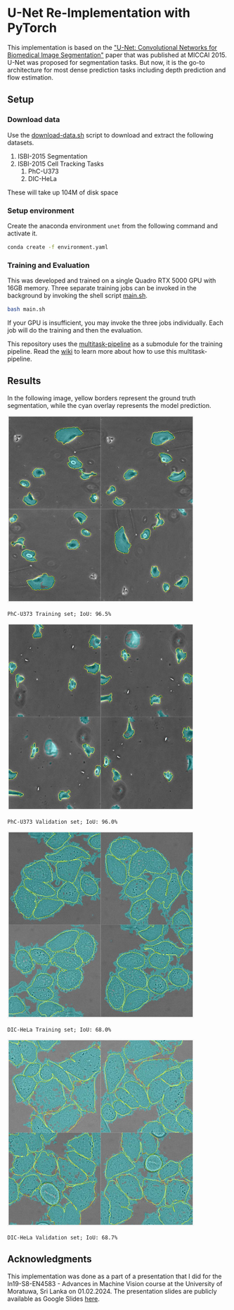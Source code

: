 # U-Net Re-Implementation with PyTorch

This implementation is based on the ["U-Net: Convolutional Networks for Biomedical Image Segmentation"](https://arxiv.org/abs/1505.04597) paper that was published at MICCAI 2015. U-Net was proposed for segmentation tasks. But now, it is the go-to architecture for most dense prediction tasks including depth prediction and flow estimation.

## Setup

### Download data

Use the [download-data.sh](./download-data.sh) script to download and extract the following datasets.

1. ISBI-2015 Segmentation
2. ISBI-2015 Cell Tracking Tasks
    1. PhC-U373
    2. DIC-HeLa

These will take up 104M of disk space

### Setup environment

Create the anaconda environment `unet` from the following command and activate it.

```bash
conda create -f environment.yaml
```

### Training and Evaluation

This was developed and trained on a single Quadro RTX 5000 GPU with 16GB memory. Three separate training jobs can be invoked in the background by invoking the shell script [main.sh](./main.sh).

```bash
bash main.sh
```

If your GPU is insufficient, you may invoke the three jobs individually. Each job will do the training and then the evaluation.

This repository uses the [multitask-pipeline](https://github.com/Avishka-Perera/multitask-pipeline) as a submodule for the training pipeline. Read the [wiki](https://github.com/Avishka-Perera/multitask-pipeline/wiki/1-Multitask-Pipeline) to learn more about how to use this multitask-pipeline.

## Results

In the following image, yellow borders represent the ground truth segmentation, while the cyan overlay represents the model prediction.

![PhC-U373 Training set](images/phc-train.png)

    PhC-U373 Training set; IoU: 96.5%

![PhC-U373 Validation set](images/phc-val.png)

    PhC-U373 Validation set; IoU: 96.0%

![DIC-HeLa Training set](images/dic-train.png)

    DIC-HeLa Training set; IoU: 68.0%

![DIC-HeLa Validation set](images/dic-val.png)

    DIC-HeLa Validation set; IoU: 68.7%

## Acknowledgments

This implementation was done as a part of a presentation that I did for the In19-S8-EN4583 - Advances in Machine Vision course at the University of Moratuwa, Sri Lanka on 01.02.2024. The presentation slides are publicly available as Google Slides [here](https://docs.google.com/presentation/d/1Mhxy69_MEJfIeDT7Iqn7tFfGMM76cSt3d5Ye8RaODEo/edit?usp=sharing).
